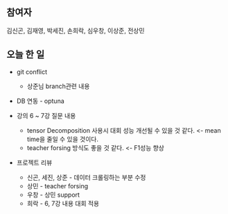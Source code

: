 ## 참여자
김신곤, 김재영, 박세진, 손희락, 심우창, 이상준, 전상민

## 오늘 한 일
* git conflict
  * 상준님 branch관련 내용

* DB 연동 - optuna 


* 강의 6 ~ 7강 질문 내용
  * tensor Decomposition 사용시 대회 성능 개선될 수 있을 것 같다. <- mean time을 줄일 수 있을 것이다.
  * teacher forsing 방식도 좋을 것 같다. <- F1성능 향상
 
* 프로젝트 리뷰
  * 신곤, 세진, 상준 - 데이터 크롤링하는 부분 수정
  * 상민 - teacher forsing 
  * 우창 - 상민 support
  * 희락 - 6, 7강 내용 대회 적용
